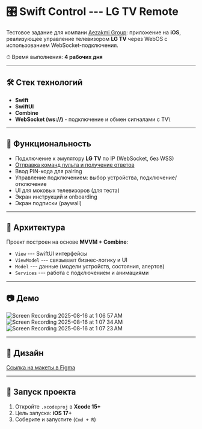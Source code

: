 # 🎛 Swift Control --- LG TV Remote

Тестовое задание для компани [Aezakmi Group](https://aezakmi.group): приложение на **iOS**, реализующее управление
телевизором **LG TV** через WebOS с использованием
WebSocket-подключения.

⏱ Время выполнения: **4 рабочих дня**

------------------------------------------------------------------------

## 🛠️ Стек технологий

-   **Swift**
-   **SwiftUI**
-   **Combine**
-   **WebSocket (ws://)** - подключение и обмен сигналами с TV\

------------------------------------------------------------------------

## 📱 Функциональность

-   Подключение к эмулятору **LG TV** по IP (WebSocket, без WSS)
-   [Отправка команд пульта и получение ответов](https://github.com/jareksedy/WebOSClient)
-   Ввод PIN-кода для pairing
-   Управление подключением: выбор устройства, подключение/отключение
-   UI для моковых телевизоров (для теста)
-   Экран инструкций и onboarding
-   Экран подписки (paywall)

------------------------------------------------------------------------

## 🧭 Архитектура

Проект построен на основе **MVVM + Combine**:

-   `View` --- SwiftUI интерфейсы
-   `ViewModel` --- связывает бизнес-логику и UI
-   `Model` --- данные (модели устройств, состояния, алертов)
-   `Services` --- работа с подключением и анимациями

------------------------------------------------------------------------

## 📷 Демо

![Screen Recording 2025-08-16 at 1 06 57 AM](https://github.com/user-attachments/assets/bdc8e621-15b3-476c-a410-c7654dc799a1)
![Screen Recording 2025-08-16 at 1 07 34 AM](https://github.com/user-attachments/assets/1fed0541-8611-44f9-b19a-5ef24895449c)
![Screen Recording 2025-08-16 at 1 07 23 AM](https://github.com/user-attachments/assets/c86dd33b-c20b-4df3-a504-1fd49338f6c9)

------------------------------------------------------------------------

## 🎨 Дизайн

[Ссылка на макеты в Figma](https://www.figma.com/design/JU0gbYcfxyvsgHjl6k5VmR/testLG?node-id=0-1&t=qA6XjbnYOxL5cvf7-1)

------------------------------------------------------------------------

## 🚀 Запуск проекта

1.  Откройте `.xcodeproj` в **Xcode 15+**
2.  Цель запуска: **iOS 17+**
3.  Соберите и запустите (`Cmd + R`)
